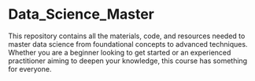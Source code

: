 # Data_Science_Master
This repository contains all the materials, code, and resources needed to master data science from foundational concepts to advanced techniques. Whether you are a beginner looking to get started or an experienced practitioner aiming to deepen your knowledge, this course has something for everyone.
